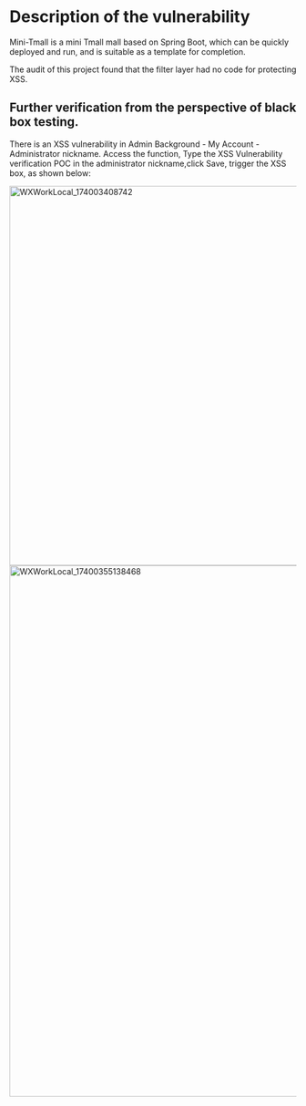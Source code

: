 # Description of the vulnerability
Mini-Tmall is a mini Tmall mall based on Spring Boot, which can be quickly deployed and run, and is suitable as a template for completion.

The audit of this project found that the filter layer had no code for protecting XSS.

## Further verification from the perspective of black box testing.
There is an XSS vulnerability in Admin Background - My Account - Administrator nickname. Access the function, Type the XSS Vulnerability verification POC in the administrator nickname,click Save, trigger the XSS box, as shown below:

<img width="666" alt="WXWorkLocal_174003408742" src="https://github.com/user-attachments/assets/979a2a9f-d4df-4d08-b1d3-b83f63c053f2" />
<img width="932" alt="WXWorkLocal_17400355138468" src="https://github.com/user-attachments/assets/f67a32ff-779f-4726-85b8-2bd64154d0d9" />


